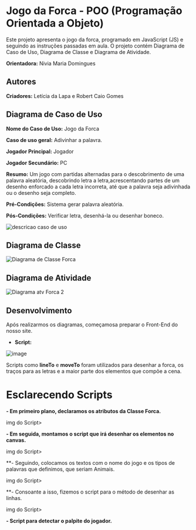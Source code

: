 # Jogo da Forca - POO (Programação Orientada a Objeto)
Este projeto apresenta o jogo da forca, programado em JavaScript (JS) e seguindo as instruções passadas em aula. O projeto contém Diagrama de Caso de Uso, Diagrama de Classe e Diagrama de Atividade.

**Orientadora:** Nivia Maria Domingues

## Autores
**Criadores:** Letícia da Lapa e Robert Caio Gomes

## Diagrama de Caso de Uso
**Nome do Caso de Uso:** Jogo da Forca

**Caso de uso geral:** Adivinhar a palavra.

**Jogador Principal:** Jogador

**Jogador Secundário:** PC

**Resumo:** Um jogo com partidas alternadas para o descobrimento de uma palavra aleatória, descobrindo letra a letra,acrescentando partes de um desenho enforcado a cada letra incorreta, até que a palavra seja adivinhada ou o desenho seja completo. 

**Pré-Condições:** Sistema gerar palavra aleatória.

**Pós-Condições:** Verificar letra, desenhá-la ou desenhar boneco.

![descricao caso de uso](https://github.com/Rob3rt2/NForca/assets/128638269/38b319bc-b09e-4451-af24-7437a55e459d)

## Diagrama de Classe

![Diagrama de Classe Forca](https://github.com/Rob3rt2/NForca/assets/128638269/b367e284-ffea-423d-b7f5-0b78c3a0b547)

## Diagrama de Atividade

![Diagrama atv Forca 2](https://github.com/Rob3rt2/NForca/assets/128638269/c671d25a-f95c-4de2-a74c-327bf3e634a6)

## Desenvolvimento 
Após realizarmos os diagramas, começamosa preparar o Front-End do nosso site. 
- **Script:**

![image](https://github.com/Rob3rt2/NForca/assets/127865166/26fa5ee7-662e-4d7a-b14c-17744907df49)

Scripts como **lineTo** e **moveTo** foram utilizados para desenhar a forca, os traços para as letras e a maior parte dos elementos que compõe a cena.

# Esclarecendo Scripts 

**- Em primeiro plano, declaramos os atributos da Classe Forca.**

img do Script>

**- Em seguida, montamos o script que irá desenhar os elementos no canvas.**

img do Script>

**- Seguindo, colocamos os textos com o nome do jogo e os tipos de palavras que definimos, que seriam Animais.

img do Script>

**- Consoante a isso, fizemos o script para o método de desenhar as linhas.

img do Script>

**- Script para detectar o palpite do jogador.**

